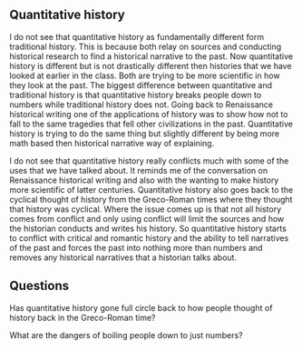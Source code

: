 ## Quantitative history
I do not see that quantitative history as fundamentally different form traditional history. This is because both relay on sources and conducting historical research to find a historical narrative to the past. Now quantitative history is different but is not drastically different then histories that we have looked at earlier in the class. Both are trying to be more scientific in how they look at the past. The biggest difference between quantitative and traditional history is that quantitative history breaks people down to numbers while traditional history does not. Going back to Renaissance historical writing one of the applications of history was to show how not to fall to the same tragedies that fell other civilizations in the past. Quantitative history is trying to do the same thing but slightly different by being more math based then historical narrative way of explaining. 

I do not see that quantitative history really conflicts much with some of the uses that we have talked about. It reminds me of the conversation on Renaissance historical writing and also with the wanting to make history more scientific of latter centuries. Quantitative history also goes back to the cyclical thought of history from the Greco-Roman times where they thought that history was cyclical.  Where the issue comes up is that not all history comes from conflict and only using conflict will limit the sources and how the historian conducts and writes his history. So quantitative history starts to conflict with critical and romantic history and the ability to tell narratives of the past and forces the past into nothing more than numbers and removes any historical narratives that a historian talks about. 

## Questions
Has quantitative history gone full circle back to how people thought of history back in the Greco-Roman time?

What are the dangers of boiling people down to just numbers?
